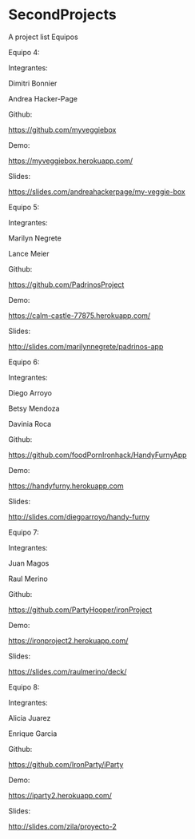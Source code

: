 # SecondProjects
A project list
Equipos

Equipo 4:

  Integrantes:

Dimitri Bonnier

Andrea Hacker-Page

Github:

https://github.com/myveggiebox

Demo:

https://myveggiebox.herokuapp.com/

Slides:

https://slides.com/andreahackerpage/my-veggie-box
    
Equipo 5:

Integrantes:

Marilyn Negrete

Lance Meier

Github:

https://github.com/PadrinosProject

Demo:

https://calm-castle-77875.herokuapp.com/

Slides:

http://slides.com/marilynnegrete/padrinos-app
    
Equipo 6:

Integrantes:

Diego Arroyo

Betsy Mendoza

Davinia Roca

Github:

https://github.com/foodPornIronhack/HandyFurnyApp

Demo:

https://handyfurny.herokuapp.com

Slides:

http://slides.com/diegoarroyo/handy-furny


Equipo 7: 

Integrantes:

Juan Magos

Raul Merino

Github:

https://github.com/PartyHooper/ironProject

Demo:

https://ironproject2.herokuapp.com/

Slides:

https://slides.com/raulmerino/deck/

Equipo 8: 

Integrantes:

Alicia Juarez

Enrique Garcia

Github:

https://github.com/IronParty/iParty

Demo:

https://iparty2.herokuapp.com/

Slides:

http://slides.com/zila/proyecto-2



